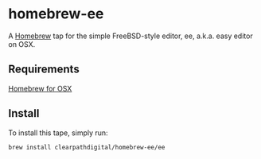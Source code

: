 # homebrew-ee
A [Homebrew](https://brew.sh/) tap for the simple FreeBSD-style editor, ee, a.k.a. easy editor on OSX.

## Requirements

[Homebrew for OSX](https://brew.sh/)

## Install 

To install this tape, simply run:

    brew install clearpathdigital/homebrew-ee/ee

